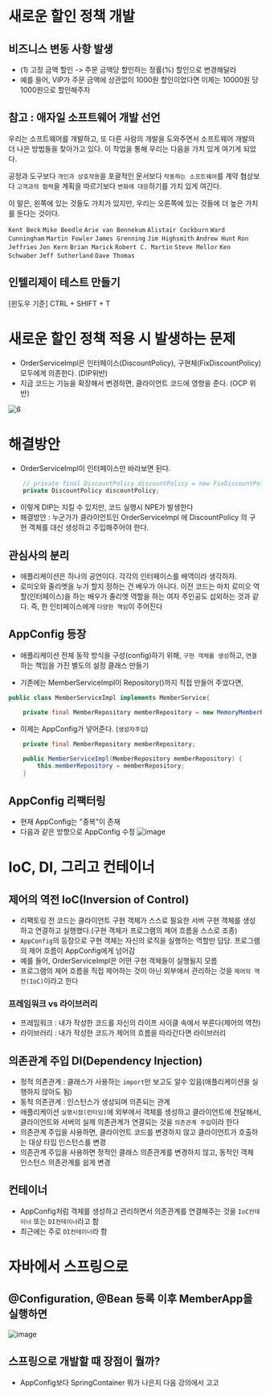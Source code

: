 # 새로운 할인 정책 개발

## 비즈니스 변동 사항 발생
- (1) 고정 금액 할인 -> 주문 금액당 할인하는 정률(%) 할인으로 변경해달라
- 예를 들어, VIP가 주문 금액에 상관없이 1000원 할인이었다면 이제는 10000원 당 1000원으로 할인해주자

## 참고 : 애자일 소프트웨어 개발 선언

우리는 소프트웨어를 개발하고, 또 다른 사람의 개발을
도와주면서 소프트웨어 개발의 더 나은 방법들을 찾아가고
있다. 이 작업을 통해 우리는 다음을 가치 있게 여기게 되었다.

공정과 도구보다 `개인과 상호작용`을
포괄적인 문서보다 `작동하는 소프트웨어`를
계약 협상보다 `고객과의 협력`을
계획을 따르기보다 `변화에 대응`하기를 가치 있게 여긴다. 

이 말은, 왼쪽에 있는 것들도 가치가 있지만,
우리는 오른쪽에 있는 것들에 더 높은 가치를 둔다는 것이다.

`Kent Beck`
`Mike Beedle`
`Arie van Bennekum`
`Alistair Cockburn`
`Ward Cunningham`
`Martin Fowler`
`James Grenning`
`Jim Highsmith`
`Andrew Hunt`
`Ron Jeffries`
`Jon Kern`
`Brian Marick`
`Robert C. Martin`
`Steve Mellor`
`Ken Schwaber`
`Jeff Sutherland`
`Dave Thomas`


## 인텔리제이 테스트 만들기
[윈도우 기준] CTRL + SHIFT + T


# 새로운 할인 정책 적용 시 발생하는 문제
- OrderServiceImpl은 인터페이스(DiscountPolicy), 구현체(FixDiscountPolicy) 모두에게 의존한다. (DIP위반)
- 지금 코드는 기능을 확장해서 변경하면, 클라이언트 코드에 영향을 준다. (OCP 위반)

![6](https://github.com/ngngs/TIL/assets/47618270/6587b7d0-dd20-4c6e-add7-fe8f87cc5f8c)

# 해결방안
- OrderServiceImpl이 인터페이스만 바라보면 된다.
```java
    // private final DiscountPolicy discountPolicy = new FixDiscountPolicy();
    private DiscountPolicy discountPolicy;
```
- 이렇게 DIP는 지킬 수 있지만, 코드 실행시 NPE가 발생한다
- 해결방안 : 누군가가 클라이언트인 OrderServiceImpl 에 DiscountPolicy 의 구현 객체를 대신 생성하고 주입해주어야 한다.

## 관심사의 분리
- 애플리케이션은 하나의 공연이다. 각각의 인터페이스를 배역이라 생각하자.
- 로미오와 줄리엣을 누가 할지 정하는 건 배우가 아니다. 이전 코드는 마치 로미오 역할(인터페이스)을 하는 배우가 줄리엣 역할을 하는 여자 주인공도 섭외하는 것과 같다. 즉, 한 인터페이스에게 `다양한 책임`이 주어진다

## AppConfig 등장
- 애플리케이션 전체 동작 방식을 구성(config)하기 위해, `구현 객체를 생성`하고, `연결`하는 책임을 가진 별도의 설정 클래스 만들기

- 기존에는 MemberServiceImpl이 Repository()까지 직접 만들어 주었다면,
```java
public class MemberServiceImpl implements MemberService{

    private final MemberRepository memberRepository = new MemoryMemberRepository();

```
- 이제는 AppConfig가 넣어준다. (`생성자주입`)
```java
    private final MemberRepository memberRepository;

    public MemberServiceImpl(MemberRepository memberRepository) {
        this.memberRepository = memberRepository;
    }
```

## AppConfig 리팩터링
- 현재 AppConfig는 "중복"이 존재
- 다음과 같은 방향으로 AppConfig 수정
![image](https://github.com/ngngs/TIL/assets/47618270/4dafaa0f-1992-4020-b6c0-3039b2464db8)


# IoC, DI, 그리고 컨테이너
## 제어의 역전 IoC(Inversion of Control)
- 리팩토링 전 코드는 클라이언트 구현 객체가 스스로 필요한 서버 구현 객체를 생성하고 연결하고 실행했다.(구현 객체가 프로그램의 제어 흐름을 스스로 조종)
- `AppConfig`의 등장으로 구현 객체는 자신의 로직을 실행하는 역할만 담당. 프로그램의 제어 흐름이 AppConfig에게 넘어감
- 예를 들어, OrderServiceImpl은 어떤 구현 객체들이 실행될지 모름
- 프로그램의 제어 흐름을 직접 제어하는 것이 아닌 외부에서 관리하는 것을 `제어의 역전(IoC)`이라고 한다

### 프레임워크 vs 라이브러리
- 프레임워크 : 내가 작성한 코드를 자신의 라이프 사이클 속에서 부른다(제어의 역전)
- 라이브러리 : 내가 작성한 코드가 제어의 흐름을 따라간다면 라이브러리

## 의존관계 주입 DI(Dependency Injection)
- 정적 의존관계 : 클래스가 사용하는 `import`만 보고도 알수 있음(애플리케이션을 실행하지 않아도 됨)
- 동적 의존관계 : 인스턴스가 생성되며 의존되는 관계
- 애플리케이션 `실행시점(런타임)`에 외부에서 객체를 생성하고 클라이언트에 전달해서, 클라이언트와 서버의 실제 의존관계가 연결되는 것을 `의존관계 주입`이라 한다
- 의존관계 주입을 사용하면, 클라이언트 코드를 변경하지 않고 클라이언트가 호출하는 대상 타입 인스턴스를 변경
- 의존관계 주입을 사용하면 정적인 클래스 의존관계를 변경하지 않고, 동적인 객체 인스턴스 의존관계를 쉽게 변경

## 컨테이너
- AppConfig처럼 객체를 생성하고 관리하면서 의존관계를 연결해주는 것을 `IoC컨테이너` 또는 `DI컨테이너`라고 함
- 최근에는 주로 `DI컨테이너`라 함

# 자바에서 스프링으로
## @Configuration, @Bean 등록 이후 MemberApp을 실행하면
![image](https://github.com/ngngs/TIL/assets/47618270/7071e32c-74c5-413f-8ded-7530ce1ca4e5)

## 스프링으로 개발할 때 장점이 뭘까?
- AppConfig보다 SpringContainer 뭐가 나은지 다음 강의에서 고고
